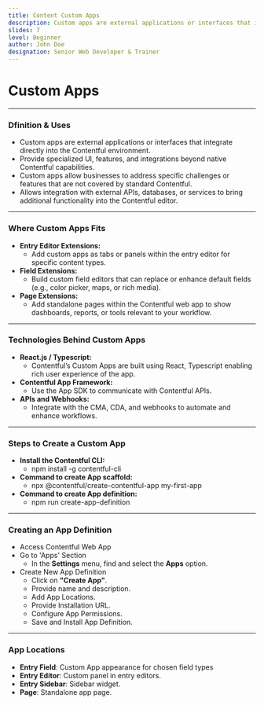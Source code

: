 ```yaml
---
title: Content Custom Apps
description: Custom apps are external applications or interfaces that integrate directly into the Contentful environment.
slides: 7
level: Beginner
author: John Doe
designation: Senior Web Developer & Trainer
---
```


<!-- Slide 1 -->
# Custom Apps

---

<!-- Slide 2 -->
### Dfinition & Uses

- Custom apps are external applications or interfaces that integrate directly into the Contentful environment.
- Provide specialized UI, features, and integrations beyond native Contentful capabilities.
- Custom apps allow businesses to address specific challenges or features that are not covered by standard Contentful.
- Allows integration with external APIs, databases, or services to bring additional functionality into the Contentful editor.

---

<!-- Slide 3 -->
### Where Custom Apps Fits

- **Entry Editor Extensions:**
    - Add custom apps as tabs or panels within the entry editor for specific content types.
- **Field Extensions:**
    - Build custom field editors that can replace or enhance default fields (e.g., color picker, maps, or rich media).
- **Page Extensions:**
    - Add standalone pages within the Contentful web app to show dashboards, reports, or tools relevant to your workflow.

---

<!-- Slide 4 -->
### Technologies Behind Custom Apps

- **React.js / Typescript:**
    - Contentful’s Custom Apps are built using React, Typescript enabling rich user experience of the app.
- **Contentful App Framework:**
    - Use the App SDK to communicate with Contentful APIs.
- **APIs and Webhooks:**
    - Integrate with the CMA, CDA, and webhooks to automate and enhance workflows.

---

<!-- Slide 5 -->
### Steps to Create a Custom App

- **Install the Contentful CLI:**
    - npm install -g contentful-cli
- **Command to create App scaffold:**
    - npx @contentful/create-contentful-app my-first-app
- **Command to create App definition:**
    - npm run create-app-definition

---

<!-- Slide 6 -->
### Creating an App Definition

- Access Contentful Web App
- Go to 'Apps' Section
    - In the **Settings** menu, find and select the **Apps** option.
- Create New App Definition
    - Click on **"Create App"**.
    - Provide name and description.
    - Add App Locations.
    - Provide Installation URL.
    - Configure App Permissions.
    - Save and Install App Definition.

---

<!-- Slide 7 -->
### App Locations

- **Entry Field**: Custom App appearance for chosen field types
- **Entry Editor**: Custom panel in entry editors.
- **Entry Sidebar**: Sidebar widget.
- **Page**: Standalone app page.